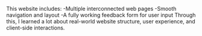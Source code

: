 This website includes:
-Multiple interconnected web pages
-Smooth navigation and layout
-A fully working feedback form for user input
Through this, I learned a lot about real-world website structure, user experience, and client-side interactions.
